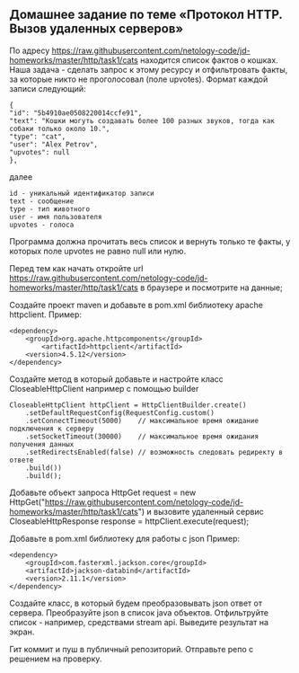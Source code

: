 ## Домашнее задание по теме «Протокол HTTP. Вызов удаленных серверов»

По адресу https://raw.githubusercontent.com/netology-code/jd-homeworks/master/http/task1/cats находится список фактов о кошках. Наша задача - сделать запрос к этому ресурсу и отфильтровать факты, за которые никто не проголосовал (поле upvotes). Формат каждой записи следующий:
       
    {
    "id": "5b4910ae0508220014ccfe91",
    "text": "Кошки могуть создавать более 100 разных звуков, тогда как собаки только около 10.",
    "type": "cat",
    "user": "Alex Petrov",
    "upvotes": null
    },

далее

    id - уникальный идентификатор записи
    text - сообщение
    type - тип животного
    user - имя пользователя
    upvotes - голоса

Программа должна прочитать весь список и вернуть только те факты, у которых поле upvotes не равно null или нулю.

Перед тем как начать откройте url https://raw.githubusercontent.com/netology-code/jd-homeworks/master/http/task1/cats в браузере и посмотрите на данные;

Создайте проект maven и добавьте в pom.xml библиотеку apache httpclient.
Пример:

    <dependency>
        <groupId>org.apache.httpcomponents</groupId>
            <artifactId>httpclient</artifactId>
        <version>4.5.12</version>
    </dependency>

Создайте метод в который добавьте и настройте класс CloseableHttpClient например с помощью builder

    CloseableHttpClient httpClient = HttpClientBuilder.create()
        .setDefaultRequestConfig(RequestConfig.custom()
        .setConnectTimeout(5000)    // максимальное время ожидание подключения к серверу
        .setSocketTimeout(30000)    // максимальное время ожидания получения данных
        .setRedirectsEnabled(false) // возможность следовать редиректу в ответе
        .build())
        .build();

Добавьте объект запроса HttpGet request = new HttpGet("https://raw.githubusercontent.com/netology-code/jd-homeworks/master/http/task1/cats") и вызовите удаленный сервис CloseableHttpResponse response = httpClient.execute(request);

Добавьте в pom.xml библиотеку для работы с json
Пример:

    <dependency>
        <groupId>com.fasterxml.jackson.core</groupId>
        <artifactId>jackson-databind</artifactId>
        <version>2.11.1</version>
    </dependency>

Создайте класс, в который будем преобразовывать json ответ от сервера. Преобразуйте json в список java объектов. Отфильтруйте список - например, средствами stream api. Выведите результат на экран.

Гит коммит и пуш в публичный репозиторий. Отправьте репо с решением на проверку.